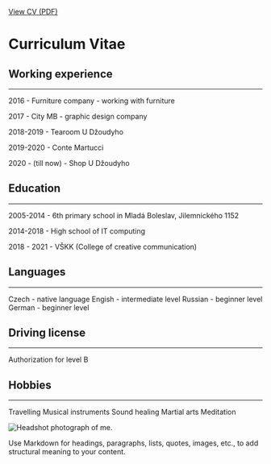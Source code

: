
[View CV (PDF)](cv-2020-jgagne.pdf)

# Curriculum Vitae

## Working experience
- - -

2016 - Furniture company - working with furniture

2017 - City MB - graphic design company

2018-2019 - Tearoom U Džoudyho

2019-2020 - Conte Martucci

2020 - (till now) - Shop U Džoudyho

## Education
- - -

2005-2014 - 6th primary school in Mladá Boleslav, Jilemnického 1152

2014-2018 - High school of IT computing

2018 - 2021 - VŠKK (College of creative communication)

## Languages
- - -

Czech - native language
Engish - intermediate level
Russian - beginner level
German - beginner level

## Driving license
- - -

Authorization for level B

## Hobbies
- - -

Travelling
Musical instruments
Sound healing
Martial arts
Meditation



![Headshot photograph of me.](img/cv-2020-headshot-jgagne.png)

Use Markdown for headings, paragraphs, lists, quotes, images, etc., to add structural meaning to your content.
